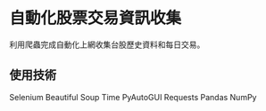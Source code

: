 # 自動化股票交易資訊收集

利用爬蟲完成自動化上網收集台股歷史資料和每日交易。

## 使用技術

Selenium
Beautiful Soup
Time
PyAutoGUI
Requests
Pandas
NumPy

